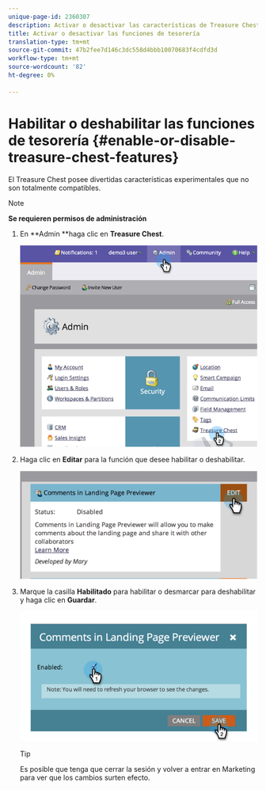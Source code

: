 ```yaml
---
unique-page-id: 2360307
description: Activar o desactivar las características de Treasure Chest - Documentos de marketing - Documentación del producto
title: Activar o desactivar las funciones de tesorería
translation-type: tm+mt
source-git-commit: 47b2fee7d146c3dc558d4bbb10070683f4cdfd3d
workflow-type: tm+mt
source-wordcount: '82'
ht-degree: 0%

---
```



# Habilitar o deshabilitar las funciones de tesorería {#enable-or-disable-treasure-chest-features}

El Treasure Chest posee divertidas características experimentales que no son totalmente compatibles.

>[!NOTE]
>
>**Se requieren permisos de administración**

1. En **Admin **haga clic en **Treasure Chest**.

   ![](assets/image2014-9-16-17-3a0-3a36.png)

1. Haga clic en **Editar** para la función que desee habilitar o deshabilitar.

   ![](assets/image2014-9-16-16-3a53-3a42.png)

1. Marque la casilla **Habilitado** para habilitar o desmarcar para deshabilitar y haga clic en **Guardar**.

   ![](assets/image2014-9-16-16-3a53-3a53.png)

   >[!TIP]
   >
   >
   >Es posible que tenga que cerrar la sesión y volver a entrar en Marketing para ver que los cambios surten efecto.


